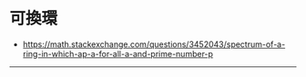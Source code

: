 # 可換環
- https://math.stackexchange.com/questions/3452043/spectrum-of-a-ring-in-which-ap-a-for-all-a-and-prime-number-p

---
